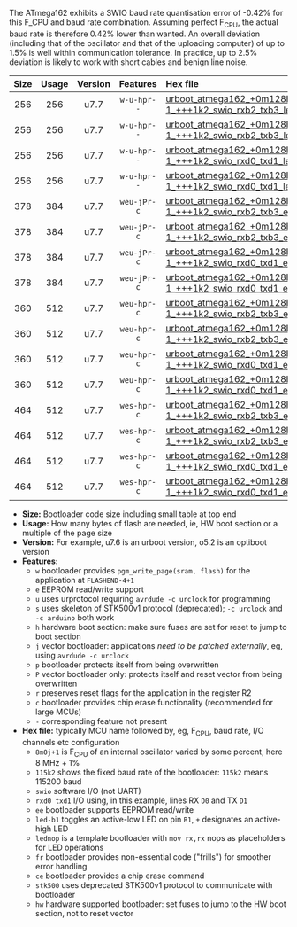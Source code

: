 The ATmega162 exhibits a SWIO baud rate quantisation error of -0.42% for this F_CPU and baud rate combination. Assuming perfect F<sub>CPU</sub>, the actual baud rate is therefore 0.42% lower than wanted. An overall deviation (including that of the oscillator and that of the uploading computer) of up to 1.5% is well within communication tolerance. In practice, up to 2.5% deviation is likely to work with short cables and benign line noise.

|Size|Usage|Version|Features|Hex file|
|:-:|:-:|:-:|:-:|:--|
|256|256|u7.7|`w-u-hpr--`|[urboot_atmega162_+0m128h-1_+++1k2_swio_rxb2_txb3_led+b0_hw.hex](https://raw.githubusercontent.com/stefanrueger/urboot.hex/main/mcus/atmega162/internal_oscillator/fcpu_+0m128h-1/br_+++1k2/urboot_atmega162_+0m128h-1_+++1k2_swio_rxb2_txb3_led+b0_hw.hex)|
|256|256|u7.7|`w-u-hpr--`|[urboot_atmega162_+0m128h-1_+++1k2_swio_rxb2_txb3_lednop_hw.hex](https://raw.githubusercontent.com/stefanrueger/urboot.hex/main/mcus/atmega162/internal_oscillator/fcpu_+0m128h-1/br_+++1k2/urboot_atmega162_+0m128h-1_+++1k2_swio_rxb2_txb3_lednop_hw.hex)|
|256|256|u7.7|`w-u-hpr--`|[urboot_atmega162_+0m128h-1_+++1k2_swio_rxd0_txd1_led+b0_hw.hex](https://raw.githubusercontent.com/stefanrueger/urboot.hex/main/mcus/atmega162/internal_oscillator/fcpu_+0m128h-1/br_+++1k2/urboot_atmega162_+0m128h-1_+++1k2_swio_rxd0_txd1_led+b0_hw.hex)|
|256|256|u7.7|`w-u-hpr--`|[urboot_atmega162_+0m128h-1_+++1k2_swio_rxd0_txd1_lednop_hw.hex](https://raw.githubusercontent.com/stefanrueger/urboot.hex/main/mcus/atmega162/internal_oscillator/fcpu_+0m128h-1/br_+++1k2/urboot_atmega162_+0m128h-1_+++1k2_swio_rxd0_txd1_lednop_hw.hex)|
|378|384|u7.7|`weu-jPr-c`|[urboot_atmega162_+0m128h-1_+++1k2_swio_rxb2_txb3_ee_led+b0_fr_ce.hex](https://raw.githubusercontent.com/stefanrueger/urboot.hex/main/mcus/atmega162/internal_oscillator/fcpu_+0m128h-1/br_+++1k2/urboot_atmega162_+0m128h-1_+++1k2_swio_rxb2_txb3_ee_led+b0_fr_ce.hex)|
|378|384|u7.7|`weu-jPr-c`|[urboot_atmega162_+0m128h-1_+++1k2_swio_rxb2_txb3_ee_lednop_fr_ce.hex](https://raw.githubusercontent.com/stefanrueger/urboot.hex/main/mcus/atmega162/internal_oscillator/fcpu_+0m128h-1/br_+++1k2/urboot_atmega162_+0m128h-1_+++1k2_swio_rxb2_txb3_ee_lednop_fr_ce.hex)|
|378|384|u7.7|`weu-jPr-c`|[urboot_atmega162_+0m128h-1_+++1k2_swio_rxd0_txd1_ee_led+b0_fr_ce.hex](https://raw.githubusercontent.com/stefanrueger/urboot.hex/main/mcus/atmega162/internal_oscillator/fcpu_+0m128h-1/br_+++1k2/urboot_atmega162_+0m128h-1_+++1k2_swio_rxd0_txd1_ee_led+b0_fr_ce.hex)|
|378|384|u7.7|`weu-jPr-c`|[urboot_atmega162_+0m128h-1_+++1k2_swio_rxd0_txd1_ee_lednop_fr_ce.hex](https://raw.githubusercontent.com/stefanrueger/urboot.hex/main/mcus/atmega162/internal_oscillator/fcpu_+0m128h-1/br_+++1k2/urboot_atmega162_+0m128h-1_+++1k2_swio_rxd0_txd1_ee_lednop_fr_ce.hex)|
|360|512|u7.7|`weu-hpr-c`|[urboot_atmega162_+0m128h-1_+++1k2_swio_rxb2_txb3_ee_led+b0_fr_ce_hw.hex](https://raw.githubusercontent.com/stefanrueger/urboot.hex/main/mcus/atmega162/internal_oscillator/fcpu_+0m128h-1/br_+++1k2/urboot_atmega162_+0m128h-1_+++1k2_swio_rxb2_txb3_ee_led+b0_fr_ce_hw.hex)|
|360|512|u7.7|`weu-hpr-c`|[urboot_atmega162_+0m128h-1_+++1k2_swio_rxb2_txb3_ee_lednop_fr_ce_hw.hex](https://raw.githubusercontent.com/stefanrueger/urboot.hex/main/mcus/atmega162/internal_oscillator/fcpu_+0m128h-1/br_+++1k2/urboot_atmega162_+0m128h-1_+++1k2_swio_rxb2_txb3_ee_lednop_fr_ce_hw.hex)|
|360|512|u7.7|`weu-hpr-c`|[urboot_atmega162_+0m128h-1_+++1k2_swio_rxd0_txd1_ee_led+b0_fr_ce_hw.hex](https://raw.githubusercontent.com/stefanrueger/urboot.hex/main/mcus/atmega162/internal_oscillator/fcpu_+0m128h-1/br_+++1k2/urboot_atmega162_+0m128h-1_+++1k2_swio_rxd0_txd1_ee_led+b0_fr_ce_hw.hex)|
|360|512|u7.7|`weu-hpr-c`|[urboot_atmega162_+0m128h-1_+++1k2_swio_rxd0_txd1_ee_lednop_fr_ce_hw.hex](https://raw.githubusercontent.com/stefanrueger/urboot.hex/main/mcus/atmega162/internal_oscillator/fcpu_+0m128h-1/br_+++1k2/urboot_atmega162_+0m128h-1_+++1k2_swio_rxd0_txd1_ee_lednop_fr_ce_hw.hex)|
|464|512|u7.7|`wes-hpr-c`|[urboot_atmega162_+0m128h-1_+++1k2_swio_rxb2_txb3_ee_led+b0_fr_ce_stk500_hw.hex](https://raw.githubusercontent.com/stefanrueger/urboot.hex/main/mcus/atmega162/internal_oscillator/fcpu_+0m128h-1/br_+++1k2/urboot_atmega162_+0m128h-1_+++1k2_swio_rxb2_txb3_ee_led+b0_fr_ce_stk500_hw.hex)|
|464|512|u7.7|`wes-hpr-c`|[urboot_atmega162_+0m128h-1_+++1k2_swio_rxb2_txb3_ee_lednop_fr_ce_stk500_hw.hex](https://raw.githubusercontent.com/stefanrueger/urboot.hex/main/mcus/atmega162/internal_oscillator/fcpu_+0m128h-1/br_+++1k2/urboot_atmega162_+0m128h-1_+++1k2_swio_rxb2_txb3_ee_lednop_fr_ce_stk500_hw.hex)|
|464|512|u7.7|`wes-hpr-c`|[urboot_atmega162_+0m128h-1_+++1k2_swio_rxd0_txd1_ee_led+b0_fr_ce_stk500_hw.hex](https://raw.githubusercontent.com/stefanrueger/urboot.hex/main/mcus/atmega162/internal_oscillator/fcpu_+0m128h-1/br_+++1k2/urboot_atmega162_+0m128h-1_+++1k2_swio_rxd0_txd1_ee_led+b0_fr_ce_stk500_hw.hex)|
|464|512|u7.7|`wes-hpr-c`|[urboot_atmega162_+0m128h-1_+++1k2_swio_rxd0_txd1_ee_lednop_fr_ce_stk500_hw.hex](https://raw.githubusercontent.com/stefanrueger/urboot.hex/main/mcus/atmega162/internal_oscillator/fcpu_+0m128h-1/br_+++1k2/urboot_atmega162_+0m128h-1_+++1k2_swio_rxd0_txd1_ee_lednop_fr_ce_stk500_hw.hex)|

- **Size:** Bootloader code size including small table at top end
- **Usage:** How many bytes of flash are needed, ie, HW boot section or a multiple of the page size
- **Version:** For example, u7.6 is an urboot version, o5.2 is an optiboot version
- **Features:**
  + `w` bootloader provides `pgm_write_page(sram, flash)` for the application at `FLASHEND-4+1`
  + `e` EEPROM read/write support
  + `u` uses urprotocol requiring `avrdude -c urclock` for programming
  + `s` uses skeleton of STK500v1 protocol (deprecated); `-c urclock` and `-c arduino` both work
  + `h` hardware boot section: make sure fuses are set for reset to jump to boot section
  + `j` vector bootloader: applications *need to be patched externally*, eg, using `avrdude -c urclock`
  + `p` bootloader protects itself from being overwritten
  + `P` vector bootloader only: protects itself and reset vector from being overwritten
  + `r` preserves reset flags for the application in the register R2
  + `c` bootloader provides chip erase functionality (recommended for large MCUs)
  + `-` corresponding feature not present
- **Hex file:** typically MCU name followed by, eg, F<sub>CPU</sub>, baud rate, I/O channels etc configuration
  + `8m0j+1` is F<sub>CPU</sub> of an internal oscillator varied by some percent, here 8 MHz + 1%
  + `115k2` shows the fixed baud rate of the bootloader: `115k2` means 115200 baud
  + `swio` software I/O (not UART)
  + `rxd0 txd1` I/O using, in this example, lines RX `D0` and TX `D1`
  + `ee` bootloader supports EEPROM read/write
  + `led-b1` toggles an active-low LED on pin `B1`, `+` designates an active-high LED
  + `lednop` is a template bootloader with `mov rx,rx` nops as placeholders for LED operations
  + `fr` bootloader provides non-essential code ("frills") for smoother error handling
  + `ce` bootloader provides a chip erase command
  + `stk500` uses deprecated STK500v1 protocol to communicate with bootloader
  + `hw` hardware supported bootloader: set fuses to jump to the HW boot section, not to reset vector
